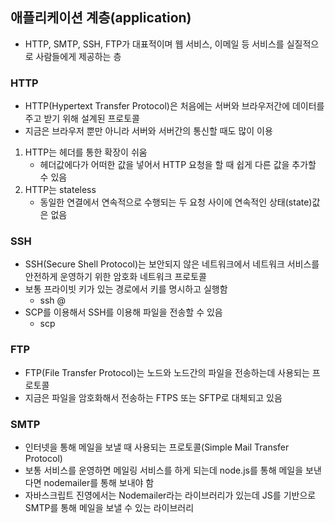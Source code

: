 ## 애플리케이션 계층(application)
- HTTP, SMTP, SSH, FTP가 대표적이며 웹 서비스, 이메일 등 서비스를 실질적으로 사람들에게 제공하는 층

### HTTP
- HTTP(Hypertext Transfer Protocol)은 처음에는 서버와 브라우저간에 데이터를 주고 받기 위해 설계된 프로토콜
- 지금은 브라우저 뿐만 아니라 서버와 서버간의 통신할 때도 많이 이용
1. HTTP는 헤더를 통한 확장이 쉬움
   - 헤더값에다가 어떠한 값을 넣어서 HTTP 요청을 할 때 쉽게 다른 값을 추가할 수 있음
2. HTTP는 stateless
   - 동일한 연결에서 연속적으로 수행되는 두 요청 사이에 연속적인 상태(state)값은 없음

### SSH
- SSH(Secure Shell Protocol)는 보안되지 않은 네트워크에서 네트워크 서비스를 안전하게 운영하기 위한
암호화 네트워크 프로토콜
- 보통 프라이빗 키가 있는 경로에서 키를 명시하고 실행함
  - ssh <pem>   <user>@<serverIP>
- SCP를 이용해서 SSH를 이용해 파일을 전송할 수 있음
  - scp <source> <destination>

### FTP
- FTP(File Transfer Protocol)는 노드와 노드간의 파일을 전송하는데 사용되는 프로토콜
- 지금은 파일을 암호화해서 전송하는 FTPS 또는 SFTP로 대체되고 있음

### SMTP
- 인터넷을 통해 메일을 보낼 때 사용되는 프로토콜(Simple Mail Transfer Protocol)
- 보통 서비스를 운영하면 메일링 서비스를 하게 되는데 node.js를 통해 메일을 보낸다면 nodemailer를 통해 보내야 함
- 자바스크립트 진영에서는 Nodemailer라는 라이브러리가 있는데 JS를 기반으로 SMTP를 통해 메일을 보낼 수 있는 라이브러리